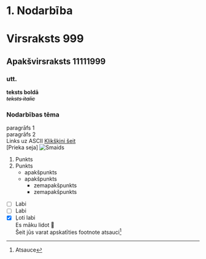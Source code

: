 # 1. Nodarbība
# Virsraksts 999
## Apakšvirsraksts 11111999
### utt.
**teksts boldā**  
~~*teksts italic*~~
### Nodarbības tēma
paragrāfs 1  
paragrāfs 2  
Links uz ASCII [Klikšķini šeit](http://www.ecowin.org/aulas/resources/tables/asciitable.jpg)  
[Prieka seja] ![Smaids](https://user-images.githubusercontent.com/104782480/166294334-199651a3-07b1-4d23-aa12-d7c63f2864bb.jpg)  
1. Punkts
2. Punkts 
    - apakšpunkts  
    - apakšpunkts
      - zemapakšpunkts
      - zemapakšpunkts  
- [ ] Labi
- [ ] Labi
- [x] Ļoti labi  
 Es māku lidot :ghost:  
 Šeit jūs varat apskatīties footnote atsauci[^1]
 [^1]: Atsauce

